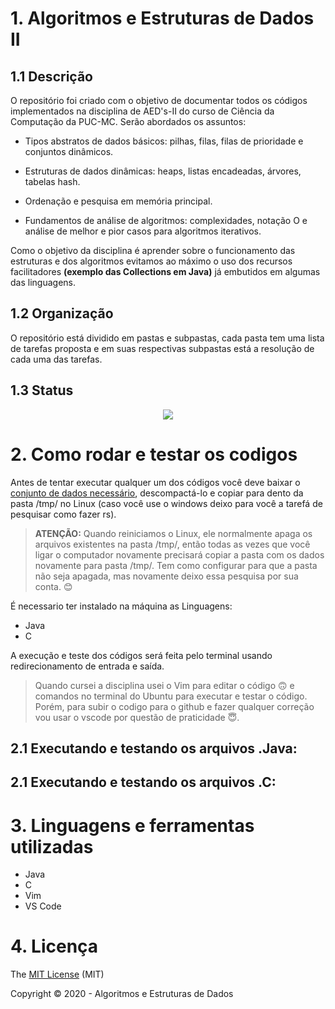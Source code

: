 # 1. Algoritmos e Estruturas de Dados II 

## 1.1 Descrição

O repositório foi criado com o objetivo de documentar todos os códigos implementados na disciplina de AED's-II do curso de Ciência da Computação da PUC-MC. Serão abordados os assuntos: 

- Tipos abstratos de dados básicos: pilhas, filas, filas de prioridade e conjuntos
dinâmicos. 

- Estruturas de dados dinâmicas: heaps, listas encadeadas, árvores, tabelas hash. 

- Ordenação e pesquisa em memória principal. 

- Fundamentos de análise de algoritmos: complexidades, notação O e análise de melhor e pior casos para algoritmos iterativos.

Como o objetivo da disciplina é aprender sobre o funcionamento das estruturas e dos algoritmos evitamos ao máximo o uso dos recursos facilitadores __(exemplo das Collections em Java)__ já embutidos em algumas das linguagens.


## 1.2 Organização

O repositório está dividido em pastas e subpastas, cada pasta tem uma lista de tarefas proposta e em suas respectivas subpastas está a resolução de cada uma das tarefas. 

## 1.3 Status

<p align="center">
   <img src="https://img.shields.io/badge/STATUS-EM%20DESENVOLVIMENTO-brightgreen"/>   
</p>

# 2. Como rodar e testar os codigos

Antes de tentar executar qualquer um dos códigos você deve baixar o [conjunto de dados necessário](), descompactá-lo e copiar para dento da pasta /tmp/ no Linux (caso você use o windows deixo para você a tarefá de pesquisar como fazer rs).

> **ATENÇÃO:** Quando reiniciamos o Linux, ele normalmente apaga os arquivos existentes na pasta /tmp/, então todas as vezes que você ligar o computador novamente precisará copiar a pasta com os dados novamente para pasta /tmp/. Tem como configurar para que a pasta não seja apagada, mas novamente deixo essa pesquisa por sua conta. :blush:

É necessario ter instalado na máquina as Linguagens:

- Java
- C

A execução e teste dos códigos será feita pelo terminal usando redirecionamento de entrada e saída.

>Quando cursei a disciplina usei o Vim para editar o código :upside_down_face: e comandos no terminal do Ubuntu para executar e testar o código. Porém, para subir o codigo para o github e fazer qualquer correção vou usar o vscode por questão de praticidade :innocent:.

## 2.1 Executando e testando os arquivos .Java:

## 2.1 Executando e testando os arquivos .C:

# 3. Linguagens e ferramentas utilizadas

* Java
* C
* Vim
* VS Code
# 4. Licença

The [MIT License](https://pt.wikipedia.org/wiki/Licen%C3%A7a_MIT) (MIT)

Copyright :copyright: 2020 - Algoritmos e Estruturas de Dados